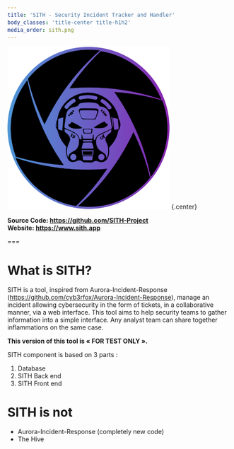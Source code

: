 ```yaml
---
title: 'SITH - Security Incident Tracker and Handler'
body_classes: 'title-center title-h1h2'
media_order: sith.png
---
```


![sith](sith.png?cropResize=150,150 "sith") {.center}

**Source Code: https://github.com/SITH-Project**    
**Website: https://www.sith.app**

===

# What is SITH? 
SITH is a tool, inspired from Aurora-Incident-Response (https://github.com/cyb3rfox/Aurora-Incident-Response), manage an incident allowing cybersecurity in the form of tickets, in a collaborative manner, via a web interface. This tool aims to help security teams to gather information into a simple interface. Any analyst team can share together inflammations on the same case.

**This version of this tool is « FOR TEST ONLY ».**

SITH component is based on 3 parts : 
1. Database
2. SITH Back end 
3. SITH Front end

# SITH is not
* Aurora-Incident-Response (completely new code)    
* The Hive
